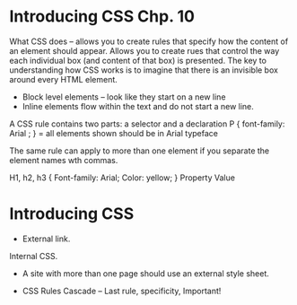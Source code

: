# Introducing CSS Chp. 10

<p>What CSS does – allows you to create rules that specify how the content of an element should appear.  Allows you to create rues that control the way each individual box (and content of that box) is presented.  The key to understanding how CSS works is to imagine that there is an invisible box around every HTML element.</p>

- Block level elements – look like they start on a new line
- Inline elements flow within the text and do not start a new line.

<p> A CSS rule contains two parts: a selector and a declaration
	P {
		font-family: Arial ; } = all elements shown should be in Arial typeface

The same rule can apply to more than one element if you separate the element names wth commas.

H1, h2, h3 {
	Font-family: Arial;
	Color: yellow; }
Property		Value</p>

# Introducing CSS

- External link. <link href=”css/styles.css” type-=text/css”
			Rel=stylesheet” />

<p>Internal CSS. <style type=”text/css”>. Usually sits around the head element.
	Body {
		Font-family: arial ;
		Background-color: rgb }
	H1 {
		Color: rbg (255.255.255); }
		</style></p>

- A site with more than one page should use an external style sheet.

- CSS Rules Cascade – Last rule, specificity, Important!
